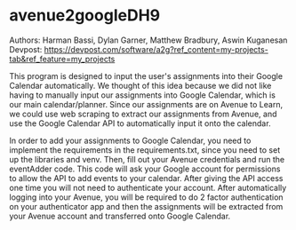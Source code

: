 # avenue2googleDH9
Authors: Harman Bassi, Dylan Garner, Matthew Bradbury, Aswin Kuganesan
Devpost: https://devpost.com/software/a2g?ref_content=my-projects-tab&ref_feature=my_projects

This program is designed to input the user's assignments into their Google Calendar automatically. We thought of this idea because we did not like having to manually input our assignments into Google Calendar, which is our main calendar/planner. Since our assignments are on Avenue to Learn, we could use web scraping to extract our assignments from Avenue, and use the Google Calendar API to automatically input it onto the calendar.

In order to add your assignments to Google Calendar, you need to implement the requirements in the requirements.txt, since you need to set up the libraries and venv. Then, fill out your Avenue credentials and run the eventAdder code. This code will ask your Google account for permissions to allow the API to add events to your calendar. After giving the API access one time you will not need to authenticate your account. After automatically logging into your Avenue, you will be required to do 2 factor authentication on your authenticator app and then the assignments will be extracted from your Avenue account and transferred onto Google Calendar.

